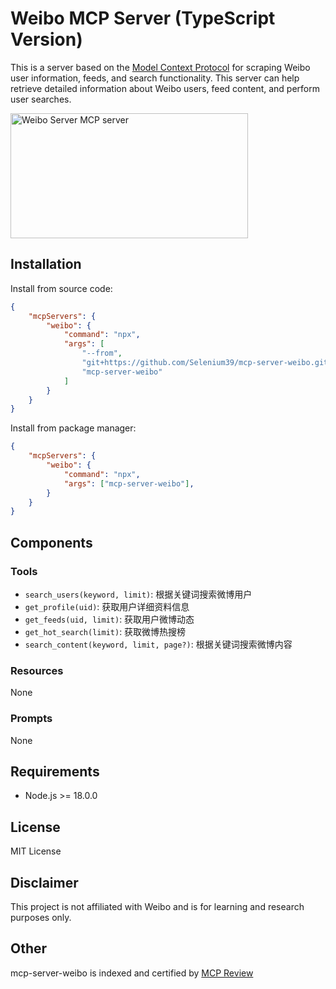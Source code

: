 # Weibo MCP Server (TypeScript Version)

This is a server based on the [Model Context Protocol](https://modelcontextprotocol.io) for scraping Weibo user information, feeds, and search functionality. This server can help retrieve detailed information about Weibo users, feed content, and perform user searches.

<a href="https://glama.ai/mcp/servers/@Selenium39/mcp-server-weibo">
  <img width="380" height="200" src="https://glama.ai/mcp/servers/@Selenium39/mcp-server-weibo/badge" alt="Weibo Server MCP server" />
</a>

## Installation

Install from source code:

```json
{
    "mcpServers": {
        "weibo": {
            "command": "npx",
            "args": [
                "--from",
                "git+https://github.com/Selenium39/mcp-server-weibo.git",
                "mcp-server-weibo"
            ]
        }
    }
}
```

Install from package manager:

```json
{
    "mcpServers": {
        "weibo": {
            "command": "npx",
            "args": ["mcp-server-weibo"],
        }
    }
}
```

## Components

### Tools

- `search_users(keyword, limit)`: 根据关键词搜索微博用户
- `get_profile(uid)`: 获取用户详细资料信息
- `get_feeds(uid, limit)`: 获取用户微博动态
- `get_hot_search(limit)`: 获取微博热搜榜
- `search_content(keyword, limit, page?)`: 根据关键词搜索微博内容

### Resources

None

### Prompts

None

## Requirements

- Node.js >= 18.0.0

## License

MIT License

## Disclaimer

This project is not affiliated with Weibo and is for learning and research purposes only.

## Other
mcp-server-weibo is indexed and certified by [MCP Review](https://mcpreview.com/mcp-servers/selenium39/mcp-server-weibo)
